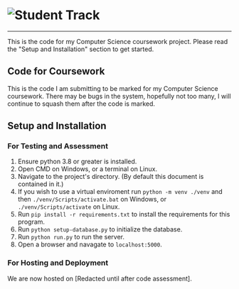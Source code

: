 # ![Student Track](https://github.com/TheBrokenEstate/dbcoursework/master/student_track_logo.jpg)
---
This is the code for my Computer Science coursework project. Please read the "Setup and Installation" section to get started.

## Code for Coursework
This is the code I am submitting to be marked for my Computer Science coursework. There may be bugs in the system, hopefully not too many, I will continue to squash them after the code is marked.

## Setup and Installation
### For Testing and Assessment
1. Ensure python 3.8 or greater is installed.
2. Open CMD on Windows, or a terminal on Linux.
3. Navigate to the project's directory. (By default this document is contained in it.)
4. If you wish to use a virtual enviroment run `python -m venv ./venv` and then `./venv/Scripts/activate.bat` on Windows, or `./venv/Scripts/activate` on Linux.
5. Run `pip install -r requirements.txt` to install the requirements for this program.
6. Run `python setup-database.py` to initialize the database.
7. Run `python run.py` to run the server.
8. Open a browser and navagate to `localhost:5000`.

### For Hosting and Deployment
We are now hosted on [Redacted until after code assessment].
